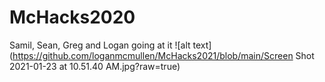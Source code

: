 # McHacks2020
Samil, Sean, Greg and Logan going at it
![alt text](https://github.com/loganmcmullen/McHacks2021/blob/main/Screen Shot 2021-01-23 at 10.51.40 AM.jpg?raw=true)
